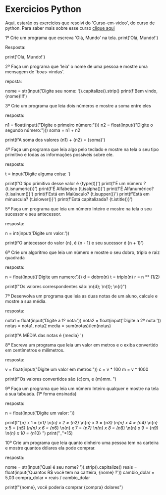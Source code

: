 # Exercicios Python
 Aqui, estarão os exercícios que  resolvi do 'Curso-em-video', do curso de python.
 Para saber mais sobre esse curso [clique aqui](https://www.cursoemvideo.com/curso/python-3-mundo-1/)


1º Crie um programa que escreva 'Olá, Mundo' na tela.
print('Olá, Mundo!')

Resposta:

print('Olá, Mundo!')


2º Faça um programa que 'leia' o nome de uma pessoa e mostre uma mensagem de 'boas-vindas'.

reposta:

nome = str(input('Digite seu nome: ')).capitalize().strip()
print(f'Bem vindo, {nome}!!!')


3º Crie um programa que leia dois números e mostre a soma entre eles

resposta:

n1 = float(input(("Digite o primeiro número:")))
n2 = float(input(("Digite o segundo número:")))
soma = n1 + n2

print(f'A soma dos  valores {n1} + {n2} = {soma}')


4º Faça um programa que leia algo pelo teclado e mostre 
   na tela o seu tipo primitivo
   e todas as informações possíveis sobre ele.

resposta:

t = input('Digite alguma coisa: ')

print(f'O tipo primitivo desse valor é {type(t)}')
print(f'É um número ? {t.isnumeric()}')
print(f'É Alfabetico {t.isalpha()}')
print(f'É Alfanumérico? {t.isalnum()}')
print(f'Está em Maiúsculo? {t.isupper()}')
print(f'Está em minuscula? {t.islower()}')
print(f'Está capitalizada? {t.istitle()}')


5º Faça um programa que leia um número Inteiro e mostre na tela o seu sucessor e seu antecessor.

resposta:

n = int(input('Digite um valor:'))

print(f'O antecessor do valor {n}, é {n - 1} e seu sucessor é {n + 1}')


6º Crie um algoritmo que leia um número e mostre o seu dobro, triplo e raiz quadrada

resposta:

n = float(input(('Digite um numero:')))
d = dobro(n)
t = triplo(n)
r = n ** (1/2)

print(f"Os valores correspondentes são: \n{d}; \n{t}; \n{r}")


7º Desenvolva um programa que leia as duas notas de um aluno, calcule e mostre a sua média.
 
resposta:

nota1 = float(input('Digite a 1º nota:'))
nota2 = float(input('Digite a 2º nota:'))
notas = nota1, nota2
media = sum(notas)/len(notas) 

print(f'A MÉDIA das notas  é {media} ')


8º  Escreva um programa que leia um valor em metros e o exiba convertido em centímetros e milímetros.

resposta:

v =  float(input("Digite um valor em metros:"))
c = v * 100
m = v * 1000

print(f"Os valores convertidos são {c}cm, e {m}mm. ")


9º Faça um programa que leia um número Inteiro qualquer e mostre na tela a sua tabuada. (1º forma ensinada)

resposta:

n = float(input('Digite um valor: '))

print(f"{n} x 1 = {n*1} \n{n} x 2 = {n*2} \n{n} x 3 = {n*3} \n{n} x 4 = {n*4} \n{n} x 5 = {n*5} \n{n} x 6 = {n*6} \n{n} x 7 = {n*7} \n{n} x 8 = {n*8} \n{n} x 9 = {n*9} \n{n} x 10 = {n*10} ")
print("_"*15)


10º Crie um programa que leia quanto dinheiro uma pessoa tem na carteira e mostre quantos dólares ela pode comprar.

resposta:

nome = str(input('Qual é seu nome? ')).strip().capitalize()
reais = float(input('Quantos R$ você tem na carteira, {nome} ?'))
cambio_dolar = 5,03
compra_dolar = reais / cambio_dolar

print(f"{nome}, você poderia comprar {compra} dolares")



 




